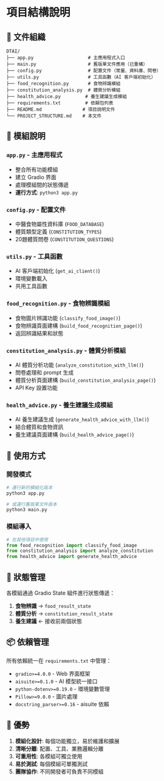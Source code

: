 # 項目結構說明

## 📁 文件組織

```
DTAI/
├── app.py                    # 主應用程式入口
├── main.py                   # 舊版單文件應用（已重構）
├── config.py                 # 配置文件（常量、資料庫、問卷）
├── utils.py                  # 工具函數（AI 客戶端初始化）
├── food_recognition.py       # 食物辨識模組
├── constitution_analysis.py  # 體質分析模組
├── health_advice.py         # 養生建議生成模組
├── requirements.txt         # 依賴包列表
├── README.md               # 項目說明文件
└── PROJECT_STRUCTURE.md    # 本文件
```

## 🔧 模組說明

### `app.py` - 主應用程式
- 整合所有功能模組
- 建立 Gradio 界面
- 處理模組間的狀態傳遞
- **運行方式**: `python3 app.py`

### `config.py` - 配置文件
- 中醫食物屬性資料庫 (`FOOD_DATABASE`)
- 體質類型定義 (`CONSTITUTION_TYPES`)
- 20題體質問卷 (`CONSTITUTION_QUESTIONS`)

### `utils.py` - 工具函數
- AI 客戶端初始化 (`get_ai_client()`)
- 環境變數載入
- 共用工具函數

### `food_recognition.py` - 食物辨識模組
- 食物圖片辨識功能 (`classify_food_image()`)
- 食物辨識頁面建構 (`build_food_recognition_page()`)
- 返回辨識結果和狀態

### `constitution_analysis.py` - 體質分析模組
- AI 體質分析功能 (`analyze_constitution_with_llm()`)
- 問卷處理和 prompt 生成
- 體質分析頁面建構 (`build_constitution_analysis_page()`)
- API Key 設置功能

### `health_advice.py` - 養生建議生成模組
- AI 養生建議生成 (`generate_health_advice_with_llm()`)
- 結合體質和食物資訊
- 養生建議頁面建構 (`build_health_advice_page()`)

## 🚀 使用方式

### 開發模式
```bash
# 運行新的模組化版本
python3 app.py

# 或運行舊版單文件版本
python3 main.py
```

### 模組導入
```python
# 在其他項目中使用
from food_recognition import classify_food_image
from constitution_analysis import analyze_constitution
from health_advice import generate_health_advice
```

## 🔄 狀態管理

各模組通過 Gradio State 組件進行狀態傳遞：

1. **食物辨識** → `food_result_state`
2. **體質分析** → `constitution_result_state`
3. **養生建議** ← 接收前兩個狀態

## 📦 依賴管理

所有依賴統一在 `requirements.txt` 中管理：
- `gradio>=4.0.0` - Web 界面框架
- `aisuite>=0.1.0` - AI 模型統一接口
- `python-dotenv>=0.19.0` - 環境變數管理
- `Pillow>=9.0.0` - 圖片處理
- `docstring_parser>=0.16` - aisuite 依賴

## 🎯 優勢

1. **模組化設計**: 每個功能獨立，易於維護和擴展
2. **清晰分離**: 配置、工具、業務邏輯分離
3. **可重用性**: 各模組可獨立使用
4. **易於測試**: 每個模組可單獨測試
5. **團隊協作**: 不同開發者可負責不同模組 